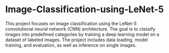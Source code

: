 # Image-Classification-using-LeNet-5
This project focuses on image classification using the LeNet-5 convolutional neural network (CNN) architecture. The goal is to classify images into predefined categories by training a deep learning model on a dataset of labeled images. The project includes data loading, model training, and evaluation, as well as inference on single images.

